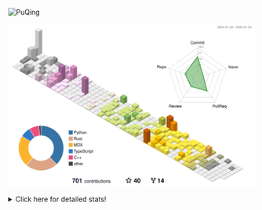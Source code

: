 ![PuQing](https://user-images.githubusercontent.com/27223114/171565019-9a56fae6-b08b-421f-99db-7e830da42371.png)

![](./profile-3d-contrib/profile-season-animate.svg)

<details>
<summary>Click here for detailed stats!</summary>

<!--START_SECTION:waka-->
![Lines of code](https://img.shields.io/badge/From%20Hello%20World%20I%27ve%20Written-1.7%20million%20lines%20of%20code-blue)

**🐱 My GitHub Data** 

> 📦 416.8 kB Used in GitHub's Storage 
 > 
> 🏆 6 Contributions in the Year 2025
 > 
> 🚫 Not Opted to Hire
 > 
> 📜 37 Public Repositories 
 > 
> 🔑 33 Private Repositories 
 > 
**I'm an Early 🐤** 

```text
🌞 Morning                744 commits         ██░░░░░░░░░░░░░░░░░░░░░░░   08.34 % 
🌆 Daytime                3976 commits        ███████████░░░░░░░░░░░░░░   44.57 % 
🌃 Evening                2022 commits        ██████░░░░░░░░░░░░░░░░░░░   22.67 % 
🌙 Night                  2179 commits        ██████░░░░░░░░░░░░░░░░░░░   24.43 % 
```


📊 **This Week I Spent My Time On** 

```text
💬 Programming Languages: 
Other                    59 mins             ████████████░░░░░░░░░░░░░   49.02 % 
Music                    28 mins             ██████░░░░░░░░░░░░░░░░░░░   23.68 % 
Communicating            21 mins             █████░░░░░░░░░░░░░░░░░░░░   18.07 % 
Reading Paper            10 mins             ██░░░░░░░░░░░░░░░░░░░░░░░   09.04 % 
PPTMan                   0 secs              ░░░░░░░░░░░░░░░░░░░░░░░░░   00.19 % 

🔥 Editors: 
微信读书                     35 mins             ███████░░░░░░░░░░░░░░░░░░   29.26 % 
NetEaseMusic             28 mins             ██████░░░░░░░░░░░░░░░░░░░   23.68 % 
Mail                     21 mins             █████░░░░░░░░░░░░░░░░░░░░   18.07 % 
Telegram                 15 mins             ███░░░░░░░░░░░░░░░░░░░░░░   13.24 % 
Zotero                   10 mins             ██░░░░░░░░░░░░░░░░░░░░░░░   09.04 % 

💻 Operating System: 
Mac                      2 hrs               █████████████████████████   100.00 % 
```


<!--END_SECTION:waka-->
</details>
